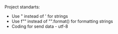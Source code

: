 Project standarts:
- Use " instead of ' for strings
- Use f"" instead of "".format() for formatting strings
- Coding for send data - utf-8
